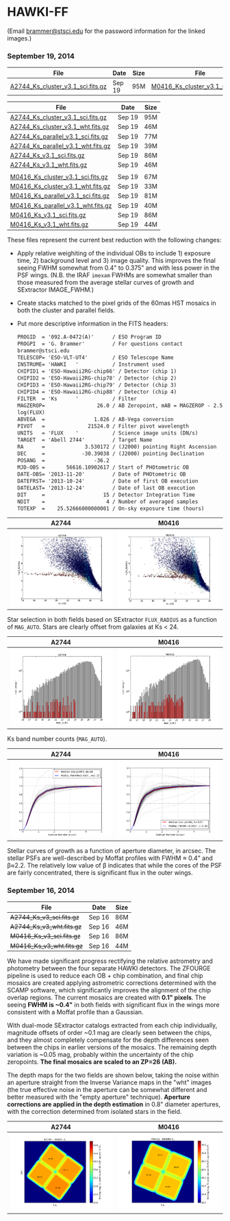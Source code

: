 HAWKI-FF
========

(Email brammer@stsci.edu for the password information for the linked images.)

### September 19, 2014

|      File            | Date   |  Size |      File            | Date   |  Size |
| -------------------- | ------ | ----- | -------------------- | ------ | ----- |
|[A2744_Ks_cluster_v3.1_sci.fits.gz](http://www.stsci.edu/~brammer/HFF/Stack/v3.1/A2744_Ks_cluster_v3.1_sci.fits.gz) | Sep 19 | 95M |[M0416_Ks_cluster_v3.1_sci.fits.gz](http://www.stsci.edu/~brammer/HFF/Stack/v3.1/M0416_Ks_cluster_v3.1_sci.fits.gz) | Sep 19 | 67M |

|      File            | Date   |  Size |
| -------------------- | ------ | ----- |
|[A2744_Ks_cluster_v3.1_sci.fits.gz](http://www.stsci.edu/~brammer/HFF/Stack/v3.1/A2744_Ks_cluster_v3.1_sci.fits.gz) | Sep 19 | 95M |
|[A2744_Ks_cluster_v3.1_wht.fits.gz](http://www.stsci.edu/~brammer/HFF/Stack/v3.1/A2744_Ks_cluster_v3.1_wht.fits.gz) | Sep 19 | 46M |
|[A2744_Ks_parallel_v3.1_sci.fits.gz](http://www.stsci.edu/~brammer/HFF/Stack/v3.1/A2744_Ks_parallel_v3.1_sci.fits.gz) | Sep 19 | 77M |
|[A2744_Ks_parallel_v3.1_wht.fits.gz](http://www.stsci.edu/~brammer/HFF/Stack/v3.1/A2744_Ks_parallel_v3.1_wht.fits.gz) | Sep 19 | 39M |
|[A2744_Ks_v3.1_sci.fits.gz](http://www.stsci.edu/~brammer/HFF/Stack/v3.1/A2744_Ks_v3.1_sci.fits.gz) | Sep 19 | 86M |
|[A2744_Ks_v3.1_wht.fits.gz](http://www.stsci.edu/~brammer/HFF/Stack/v3.1/A2744_Ks_v3.1_wht.fits.gz) | Sep 19 | 46M |
|  |  |  |
|[M0416_Ks_cluster_v3.1_sci.fits.gz](http://www.stsci.edu/~brammer/HFF/Stack/v3.1/M0416_Ks_cluster_v3.1_sci.fits.gz) | Sep 19 | 67M |
|[M0416_Ks_cluster_v3.1_wht.fits.gz](http://www.stsci.edu/~brammer/HFF/Stack/v3.1/M0416_Ks_cluster_v3.1_wht.fits.gz) | Sep 19 | 33M |
|[M0416_Ks_parallel_v3.1_sci.fits.gz](http://www.stsci.edu/~brammer/HFF/Stack/v3.1/M0416_Ks_parallel_v3.1_sci.fits.gz) | Sep 19 | 81M |
|[M0416_Ks_parallel_v3.1_wht.fits.gz](http://www.stsci.edu/~brammer/HFF/Stack/v3.1/M0416_Ks_parallel_v3.1_wht.fits.gz) | Sep 19 | 40M |
|[M0416_Ks_v3.1_sci.fits.gz](http://www.stsci.edu/~brammer/HFF/Stack/v3.1/M0416_Ks_v3.1_sci.fits.gz) | Sep 19 | 86M |
|[M0416_Ks_v3.1_wht.fits.gz](http://www.stsci.edu/~brammer/HFF/Stack/v3.1/M0416_Ks_v3.1_wht.fits.gz) | Sep 19 | 44M |

These files represent the current best reduction with the following changes:

* Apply relative weighiting of the individual OBs to include 1) exposure time, 2) background level and 3) image quality.  This improves the final seeing FWHM somewhat from 0.4" to 0.375" and with less power in the PSF wings.  (N.B. the IRAF `imexam` FWHMs are somewhat smaller than those measured from the average stellar curves of growth and SExtractor IMAGE_FWHM.)
* Create stacks matched to the pixel grids of the 60mas HST mosaics in both the cluster and parallel fields.
* Put more descriptive information in the FITS headers:
    
    ```
    PROGID  = '092.A-0472(A)'      / ESO Program ID
    PROGPI  = 'G. Brammer'         / For questions contact brammer@stsci.edu
    TELESCOP= 'ESO-VLT-UT4'        / ESO Telescope Name
    INSTRUME= 'HAWKI   '           / Instrument used
    CHIPID1 = 'ESO-Hawaii2RG-chip66' / Detector (chip 1)
    CHIPID2 = 'ESO-Hawaii2RG-chip78' / Detector (chip 2)
    CHIPID3 = 'ESO-Hawaii2RG-chip79' / Detector (chip 3)
    CHIPID4 = 'ESO-Hawaii2RG-chip88' / Detector (chip 4)
    FILTER  = 'Ks      '           / Filter
    MAGZEROP=                 26.0 / AB Zeropoint, mAB = MAGZEROP - 2.5 log(FLUX)
    ABVEGA  =                1.826 / AB-Vega conversion
    PIVOT   =              21524.0 / Filter pivot wavelength
    UNITS   = 'FLUX    '           / Science image units (DN/s)
    TARGET  = 'Abell 2744'         / Target Name
    RA      =             3.530172 / (J2000) pointing Right Ascension
    DEC     =            -30.39038 / (J2000) pointing Declination
    POSANG  =                -36.2
    MJD-OBS =       56616.10902617 / Start of PHOtometric OB
    DATE-OBS= '2013-11-20'         / Date of PHOtometric OB
    DATEFRST= '2013-10-24'         / Date of first OB execution
    DATELAST= '2013-12-24'         / Date of last OB execution
    DIT     =                   15 / Detector Integration Time
    NDIT    =                    4 / Number of averaged samples
    TOTEXP  =    25.52666000000001 / On-sky exposure time (hours)
    ```
    
| A2744 |  M0416 |
| ----- | ------ |
| ![A2744 Stars](https://raw.githubusercontent.com/gbrammer/HAWKI-FF/master/Doc/v3.1/A2744_star_selection.png) | ![M0416 Stars](https://raw.githubusercontent.com/gbrammer/HAWKI-FF/master/Doc/v3.1/M0416_star_selection.png) |

Star selection in both fields based on SExtractor `FLUX_RADIUS` as a function of `MAG_AUTO`. Stars are clearly offset from galaxies at Ks < 24.

| A2744 |  M0416 |
| ----- | ------ |
| ![A2744 Number Counts](https://raw.githubusercontent.com/gbrammer/HAWKI-FF/master/Doc/v3.1/A2744_number_counts.png) | ![M0416 Number Counts](https://raw.githubusercontent.com/gbrammer/HAWKI-FF/master/Doc/v3.1/M0416_number_counts.png) |

Ks band number counts (`MAG_AUTO`). 

| A2744 |  M0416 |
| ----- | ------ |
| ![A2744 CoG](https://raw.githubusercontent.com/gbrammer/HAWKI-FF/master/Doc/v3.1/A2744_apcorr.png) | ![M0416 CoG](https://raw.githubusercontent.com/gbrammer/HAWKI-FF/master/Doc/v3.1/M0416_apcorr.png) |

Stellar curves of growth as a function of aperture diameter, in arcsec. The stellar PSFs are well-described by Moffat profiles with FWHM &#x2248; 0.4" and &beta;&#x2248;2.2.  The relatively low value of &beta; indicates that while the cores of the PSF are fairly concentrated, there is significant flux in the outer wings.

### September 16, 2014

|      File            | Date   |  Size |
| -------------------- | ------ | ----- |
| ~~A2744_Ks_v3_sci.fits.gz~~ |  Sep 16 |  86M | 
| ~~A2744_Ks_v3_wht.fits.gz~~ |  Sep 16 |  46M | 
| ~~M0416_Ks_v3_sci.fits.gz~~ |  Sep 16 |  86M | 
| ~~M0416_Ks_v3_wht.fits.gz~~ |  Sep 16 |  44M | 


We have made significant progress rectifying the relative astrometry and photometry between the four separate HAWKI detectors.  The ZFOURGE pipeline is used to reduce each OB + chip combination, and final chip mosaics are created applying astrometric corrections determined with the SCAMP software, which significantly improves the alignment of the chip overlap regions.  The current mosaics are created with **0.1" pixels**.  The seeing **FWHM is ~0.4"** in both fields with significant flux in the wings more consistent with a Moffat profile than a Gaussian.
    
With dual-mode SExtractor catalogs extracted from each chip individually, magnitude offsets of order ~0.1 mag are clearly seen between the chips, and they almost completely compensate for the depth differences seen between the chips in earlier versions of the mosaics.  The remaining depth variation is ~0.05 mag, probably within the uncertainty of the chip zeropoints.  **The final mosaics are scaled to an ZP=26 (AB).**

The depth maps for the two fields are shown below, taking the noise within an aperture straight from the Inverse Variance maps in the "wht" images (the true effective noise in the aperture can be somewhat different and better measured with the "empty aperture" technique).  **Aperture corrections are applied in the depth estimation** in 0.8" diameter apertures, with the correction determined from isolated stars in the field.

| A2744 |  M0416 |
| ----- | ------ |
| ![A2744 Depth](https://raw.githubusercontent.com/gbrammer/HAWKI-FF/master/Doc/A2744_limiting_mag.png) | ![M0416 Depth](https://raw.githubusercontent.com/gbrammer/HAWKI-FF/master/Doc/M0416_limiting_mag.png) |

